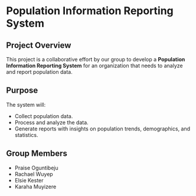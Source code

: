# Population Information Reporting System

## Project Overview
This project is a collaborative effort by our group to develop a **Population Information Reporting System** for an organization that needs to analyze and report population data.

## Purpose
The system will:
- Collect population data.
- Process and analyze the data.
- Generate reports with insights on population trends, demographics, and statistics.

## Group Members
- Praise Oguntibeju
- Rachael Wuyep
- Elsie Kester
- Karaha Muyizere
